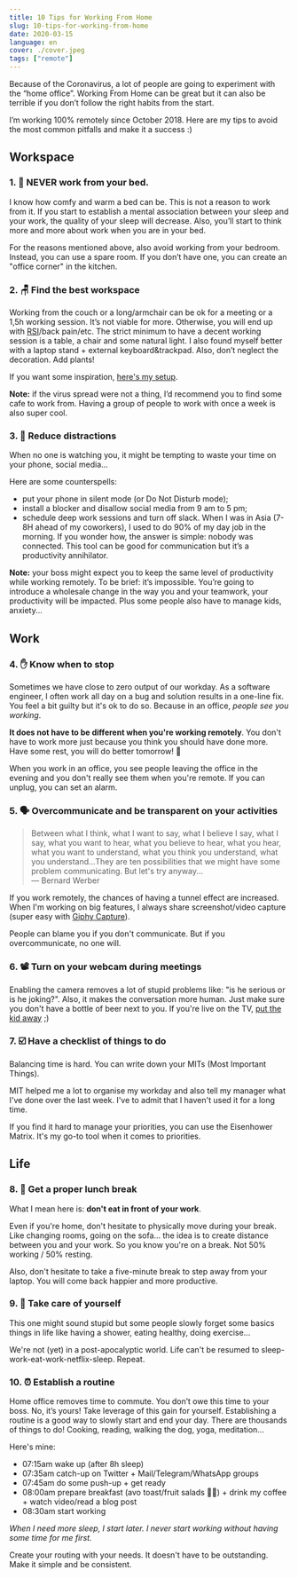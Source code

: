 ```yaml
---
title: 10 Tips for Working From Home
slug: 10-tips-for-working-from-home
date: 2020-03-15
language: en
cover: ./cover.jpeg
tags: ["remote"]
---
```


Because of the Coronavirus, a lot of people are going to experiment with the “home office”. Working From Home can be great but it can also be terrible if you don’t follow the right habits from the start.

I’m working 100% remotely since October 2018. Here are my tips to avoid the most common pitfalls and make it a success :)


## Workspace

### 1. 🛌 NEVER work from your bed.
I know how comfy and warm a bed can be. This is not a reason to work from it. If you start to establish a mental association between your sleep and your work, the quality of your sleep will decrease. Also, you’ll start to think more and more about work when you are in your bed.

For the reasons mentioned above, also avoid working from your bedroom. Instead, you can use a spare room. If you don’t have one, you can create an "office corner" in the kitchen.


### 2. 🪑 Find the best workspace
Working from the couch or a long/armchair can be ok for a meeting or a 1,5h working session. It’s not viable for more. Otherwise, you will end up with [RSI](https://en.wikipedia.org/wiki/Repetitive_strain_injury)/back pain/etc. The strict minimum to have a decent working session is a table, a chair and some natural light. I also found myself better with a laptop stand + external keyboard&trackpad. Also, don’t neglect the decoration. Add plants!

If you want some inspiration, [here's my setup](/uses).

**Note:** if the virus spread were not a thing, I’d recommend you to find some cafe to work from. Having a group of people to work with once a week is also super cool.

### 3. 📲 Reduce distractions
When no one is watching you, it might be tempting to waste your time on your phone, social media...

Here are some counterspells:
* put your phone in silent mode (or Do Not Disturb mode);
* install a blocker and disallow social media from 9 am to 5 pm;
* schedule deep work sessions and turn off slack. When I was in Asia (7-8H ahead of my coworkers), I used to do 90% of my day job in the morning. If you wonder how, the answer is simple: nobody was connected. This tool can be good for communication but it’s a productivity annihilator.

**Note:** your boss might expect you to keep the same level of productivity while working remotely. To be brief: it’s impossible. You’re going to introduce a wholesale change in the way you and your teamwork, your productivity will be impacted. Plus some people also have to manage kids, anxiety...

## Work

### 4. ✋ Know when to stop
Sometimes we have close to zero output of our workday. As a software engineer, I often work all day on a bug and solution results in a one-line fix. You feel a bit guilty but it's ok to do so. Because in an office, *people see you working*.

**It does not have to be different when you're working remotely**. You don't have to work more just because you think you should have done more. Have some rest, you will do better tomorrow! 💪

When you work in an office, you see people leaving the office in the evening and you don't really see them when you're remote. If you can unplug, you can set an alarm.


### 5. 🗣 Overcommunicate and be transparent on your activities

> Between what I think, what I want to say, what I believe I say, what I say, what you want to hear, what you believe to hear, what you hear, what you want to understand, what you think you understand, what you understand...They are ten possibilities that we might have some problem communicating. But let's try anyway...  
> — Bernard Werber

If you work remotely, the chances of having a tunnel effect are increased. When I'm working on big features, I always share screenshot/video capture (super easy with [Giphy Capture](https://giphy.com/apps/giphycapture)).

People can blame you if you don't communicate. But if you overcommunicate, no one will.


### 6. 📽 Turn on your webcam during meetings
Enabling the camera removes a lot of stupid problems like: "is he serious or is he joking?". Also, it makes the conversation more human.
Just make sure you don't have a bottle of beer next to you. If you're live on the TV, [put the kid away](https://www.youtube.com/watch?v=Mh4f9AYRCZY&feature=emb_title) ;)


### 7. ☑️ Have a checklist of things to do
Balancing time is hard. You can write down your MITs (Most Important Things). 

MIT helped me a lot to organise my workday and also tell my manager what I've done over the last week. I've to admit that I haven't used it for a long time.

If you find it hard to manage your priorities, you can use the Eisenhower Matrix. It's my go-to tool when it comes to priorities.

## Life

### 8. 🍛 Get a proper lunch break
What I mean here is: **don't eat in front of your work**.

Even if you're home, don't hesitate to physically move during your break. Like changing rooms, going on the sofa... the idea is to create distance between you and your work. So you know you're on a break. Not 50% working / 50% resting.

Also, don't hesitate to take a five-minute break to step away from your laptop. You will come back happier and more productive.


### 9. 🍃 Take care of yourself
This one might sound stupid but some people slowly forget some basics things in life like having a shower, eating healthy, doing exercise...

We're not (yet) in a post-apocalyptic world. Life can't be resumed to sleep-work-eat-work-netflix-sleep. Repeat.


### 10. ⏰ Establish a routine

Home office removes time to commute. You don’t owe this time to your boss. No, it’s yours! Take leverage of this gain for yourself. Establishing a routine is a good way to slowly start and end your day. There are thousands of things to do! Cooking, reading, walking the dog, yoga, meditation...

Here's mine:
* 07:15am wake up (after 8h sleep)
* 07:35am catch-up on Twitter + Mail/Telegram/WhatsApp groups
* 07:45am do some push-up + get ready
* 08:00am prepare breakfast (avo toast/fruit salads 👨‍🍳) + drink my coffee + watch video/read a blog post
* 08:30am start working

*When I need more sleep, I start later. I never start working without having some time for me first.*

Create your routing with your needs. It doesn't have to be outstanding. Make it simple and be consistent.
